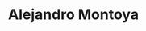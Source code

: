 ---
title: Alejandro Montoya
collection: members
layout: member.html
image: Alejandro Montoya.jpg
---
